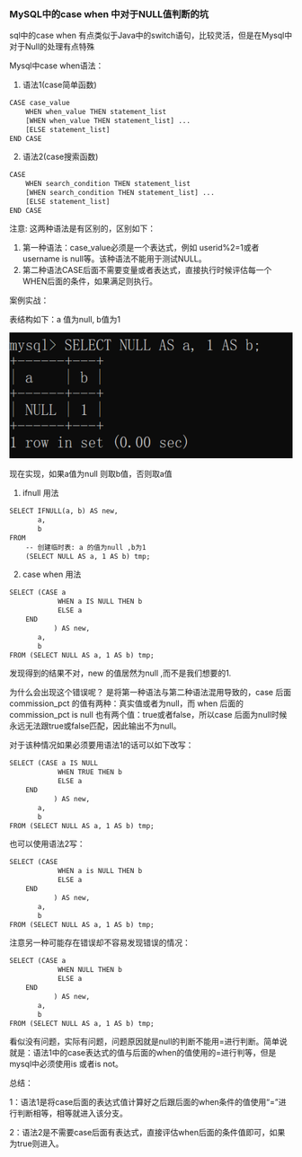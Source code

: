 ### MySQL中的case when 中对于NULL值判断的坑

sql中的case when 有点类似于Java中的switch语句，比较灵活，但是在Mysql中对于Null的处理有点特殊

Mysql中case when语法：

1. 语法1(case简单函数)

```mysql
CASE case_value
    WHEN when_value THEN statement_list
    [WHEN when_value THEN statement_list] ...
    [ELSE statement_list]
END CASE
```

2. 语法2(case搜索函数)

```mysql
CASE
    WHEN search_condition THEN statement_list
    [WHEN search_condition THEN statement_list] ...
    [ELSE statement_list]
END CASE
```

注意:  这两种语法是有区别的，区别如下：

1. 第一种语法：case_value必须是一个表达式，例如 userid%2=1或者username is null等。该种语法不能用于测试NULL。
2. 第二种语法CASE后面不需要变量或者表达式，直接执行时候评估每一个WHEN后面的条件，如果满足则执行。

案例实战：

表结构如下：a 值为null, b值为1

![img_6.png](../images/img_6.png)

现在实现，如果a值为null 则取b值，否则取a值

1. ifnull 用法

```mysql
SELECT IFNULL(a, b) AS new,
       a,
       b
FROM
    -- 创建临时表: a 的值为null ,b为1
    (SELECT NULL AS a, 1 AS b) tmp;
```

2. case when 用法

```mysql
SELECT (CASE a
            WHEN a IS NULL THEN b
            ELSE a
    END
           ) AS new,
       a,
       b
FROM (SELECT NULL AS a, 1 AS b) tmp;
```

发现得到的结果不对，new 的值居然为null ,而不是我们想要的1.

为什么会出现这个错误呢？ 是将第一种语法与第二种语法混用导致的，case 后面commission_pct 的值有两种：真实值或者为null，而 when 后面的commission_pct is null
也有两个值：true或者false，所以case 后面为null时候永远无法跟true或false匹配，因此输出不为null。

对于该种情况如果必须要用语法1的话可以如下改写：

```mysql
SELECT (CASE a IS NULL
            WHEN TRUE THEN b
            ELSE a
    END
           ) AS new,
       a,
       b
FROM (SELECT NULL AS a, 1 AS b) tmp;
```

也可以使用语法2写：

```mysql
SELECT (CASE
            WHEN a is NULL THEN b
            ELSE a
    END
           ) AS new,
       a,
       b
FROM (SELECT NULL AS a, 1 AS b) tmp;
```

注意另一种可能存在错误却不容易发现错误的情况：

```mysql
SELECT (CASE a
            WHEN NULL THEN b
            ELSE a
    END
           ) AS new,
       a,
       b
FROM (SELECT NULL AS a, 1 AS b) tmp;
```

看似没有问题，实际有问题，问题原因就是null的判断不能用=进行判断。简单说就是：语法1中的case表达式的值与后面的when的值使用的=进行判等，但是mysql中必须使用is 或者is not。

总结：

1：语法1是将case后面的表达式值计算好之后跟后面的when条件的值使用“=”进行判断相等，相等就进入该分支。

2：语法2是不需要case后面有表达式，直接评估when后面的条件值即可，如果为true则进入。